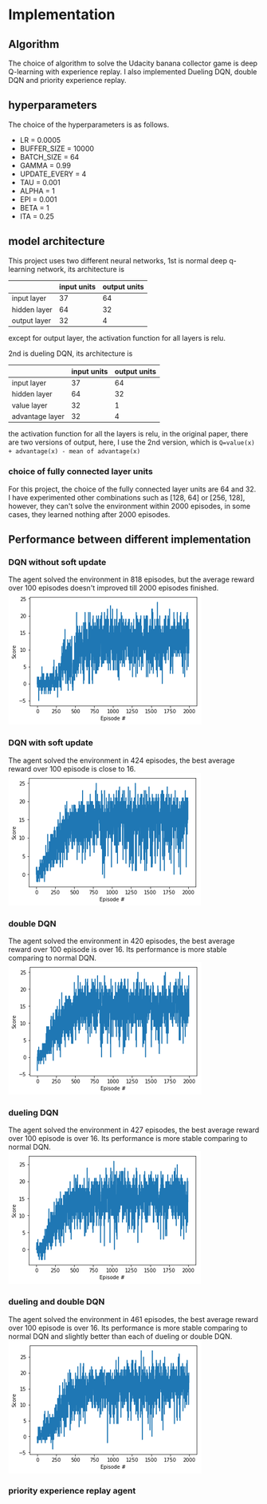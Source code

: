 # Implementation

## Algorithm

The choice of algorithm to solve the Udacity banana collector game is deep Q-learning with experience replay. I also implemented Dueling DQN, double DQN and priority experience replay.

## hyperparameters

The choice of the hyperparameters is as follows.

- LR = 0.0005
- BUFFER_SIZE = 10000
- BATCH_SIZE = 64
- GAMMA = 0.99
- UPDATE_EVERY = 4
- TAU = 0.001
- ALPHA = 1
- EPI = 0.001
- BETA = 1
- ITA = 0.25

## model architecture

This project uses two different neural networks, 1st is normal deep q-learning network, its architecture is 

| |input units|output units|
|---|---|---|
|input layer|37|64|
|hidden layer|64|32|
|output layer|32|4|

except for output layer, the activation function for all layers is relu.

2nd is dueling DQN, its architecture is 

| |input units|output units|
|---|---|---|
|input layer|37|64|
|hidden layer|64|32|
|value layer|32|1|
|advantage layer|32|4|

the activation function for all the layers is relu, in the original paper, there are two versions of output, here, I use the 2nd version, which is `Q=value(x) + advantage(x) - mean of advantage(x)`

### choice of fully connected layer units

For this project, the choice of the fully connected layer units are 64 and 32. I have experimented other combinations such as [128, 64] or [256, 128], however, they can't solve the environment within 2000 episodes, in some cases, they learned nothing after 2000 episodes.


## Performance between different implementation

### DQN without soft update
The agent solved the environment in 818 episodes, but the average reward over 100 episodes doesn't improved till 2000 episodes finished.  
![DQN_without_soft_update](assets/DQN_without_soft_update.png)

### DQN with soft update
The agent solved the environment in 424 episodes, the best average reward over 100 episode is close to 16.  
![DQN_with_soft_update](assets/DQN_with_soft_update.png)

### double DQN
The agent solved the environment in 420 episodes, the best average reward over 100 episode is over 16. Its performance is more stable comparing to normal DQN.  
![Double_DQN_with_soft_update](assets/Double_DQN_with_soft_update.png)

### dueling DQN
The agent solved the environment in 427 episodes, the best average reward over 100 episode is over 16. Its performance is more stable comparing to normal DQN.  
![Dueling_DQN](assets/Dueling_DQN.png)

### dueling and double DQN
The agent solved the environment in 461 episodes, the best average reward over 100 episode is over 16. Its performance is more stable comparing to normal DQN and slightly better than each of dueling or double DQN.  
![Dueling_and_Double_DQN](assets/Dueling_and_Double_DQN.png)

### priority experience replay agent
